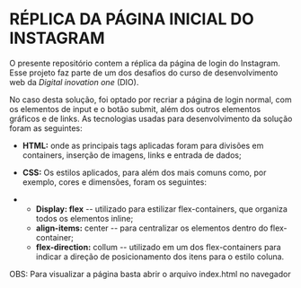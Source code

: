 # **RÉPLICA DA PÁGINA INICIAL DO INSTAGRAM** 

O presente repositório contem a réplica da página de login do Instagram. Esse projeto faz parte de um dos desafios do curso de desenvolvimento web da *Digital inovation one* (DIO).

No caso desta solução, foi optado por recriar a página de login normal, com os elementos de input e o botão submit, além dos outros elementos gráficos e de links. As tecnologias usadas para desenvolvimento da solução foram as seguintes:

- **HTML:** onde     as principais tags aplicadas foram para divisões em containers, inserção     de imagens, links e entrada de dados;

- **CSS:** Os estilos     aplicados, para além dos mais comuns como, por exemplo, cores e dimensões,     foram os seguintes:

- - **Display:      flex** -- utilizado para estilizar flex-containers, que organiza todos      os elementos inline;
  - **align-items:**      center -- para centralizar os elementos dentro do flex-container;
  - **flex-direction:**      collum -- utilizado em um dos flex-containers para indicar a direção de      posicionamento dos itens para o estilo coluna.


OBS: Para visualizar a página basta abrir o arquivo index.html no navegador
